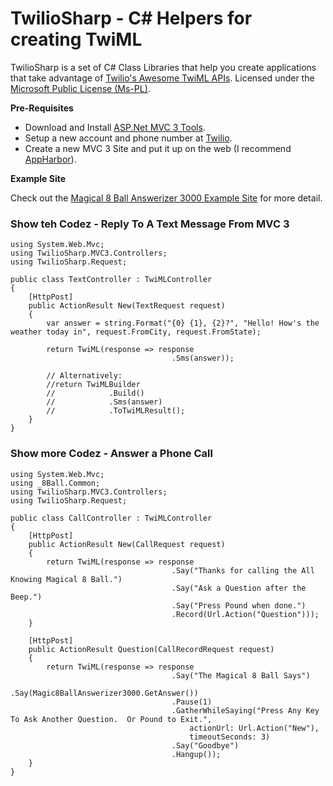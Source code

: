 # TwilioSharp - C# Helpers for creating TwiML

TwilioSharp is a set of C# Class Libraries that help you create applications that take advantage of [Twilio's Awesome TwiML APIs](http://www.twilio.com/docs/api/twiml/).  Licensed under the [Microsoft Public License (Ms-PL)](http://www.opensource.org/licenses/ms-pl).

**Pre-Requisites**

* Download and Install [ASP.Net MVC 3 Tools](http://asp.net/mvc).
* Setup a new account and phone number at [Twilio](http://twilio.com).
* Create a new MVC 3 Site and put it up on the web (I recommend [AppHarbor](https://appharbor.com/account/new?referrerUsername=jacob4u2)).

**Example Site**

Check out the [Magical 8 Ball Answerizer 3000 Example Site](https://github.com/jgable/8Ball-MVC-3-TwilioSharp-Example) for more detail.

### Show teh Codez - Reply To A Text Message From MVC 3

```
using System.Web.Mvc;
using TwilioSharp.MVC3.Controllers;
using TwilioSharp.Request;

public class TextController : TwiMLController
{
    [HttpPost]
    public ActionResult New(TextRequest request)
    {
        var answer = string.Format("{0} {1}, {2}?", "Hello! How's the weather today in", request.FromCity, request.FromState);
            
        return TwiML(response => response
                                    .Sms(answer));

        // Alternatively:
        //return TwiMLBuilder
        //            .Build()
        //            .Sms(answer)
        //            .ToTwiMLResult();
    }
}
```

### Show more Codez - Answer a Phone Call

```
using System.Web.Mvc;
using _8Ball.Common;
using TwilioSharp.MVC3.Controllers;
using TwilioSharp.Request;

public class CallController : TwiMLController
{
    [HttpPost]
    public ActionResult New(CallRequest request)
    {
        return TwiML(response => response
                                    .Say("Thanks for calling the All Knowing Magical 8 Ball.")
                                    .Say("Ask a Question after the Beep.")
                                    .Say("Press Pound when done.")
                                    .Record(Url.Action("Question")));
    }

    [HttpPost]
    public ActionResult Question(CallRecordRequest request)
    {
        return TwiML(response => response
                                    .Say("The Magical 8 Ball Says")
                                    .Say(Magic8BallAnswerizer3000.GetAnswer())
                                    .Pause(1)                                        
                                    .GatherWhileSaying("Press Any Key To Ask Another Question.  Or Pound to Exit.", 
                                        actionUrl: Url.Action("New"),
                                        timeoutSeconds: 3)
                                    .Say("Goodbye")
                                    .Hangup());
    }
}
```
